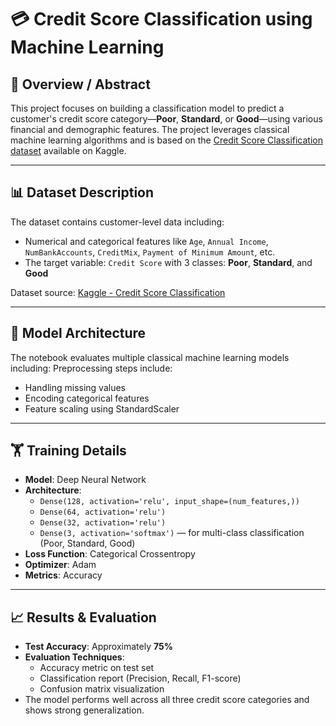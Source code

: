 # 💳 Credit Score Classification using Machine Learning

## 📄 Overview / Abstract

This project focuses on building a classification model to predict a customer's credit score category—**Poor**, **Standard**, or **Good**—using various financial and demographic features. The project leverages classical machine learning algorithms and is based on the [Credit Score Classification dataset](https://www.kaggle.com/datasets/parisrohan/credit-score-classification) available on Kaggle.

---

## 📊 Dataset Description

The dataset contains customer-level data including:

- Numerical and categorical features like `Age`, `Annual Income`, `NumBankAccounts`, `CreditMix`, `Payment of Minimum Amount`, etc.
- The target variable: `Credit Score` with 3 classes: **Poor**, **Standard**, and **Good**

Dataset source: [Kaggle - Credit Score Classification](https://www.kaggle.com/datasets/parisrohan/credit-score-classification)

---

## 🧱 Model Architecture

The notebook evaluates multiple classical machine learning models including:
Preprocessing steps include:

- Handling missing values
- Encoding categorical features
- Feature scaling using StandardScaler

---

## 🏋️ Training Details

- **Model**: Deep Neural Network 
- **Architecture**:
  - `Dense(128, activation='relu', input_shape=(num_features,))`
  - `Dense(64, activation='relu')`
  - `Dense(32, activation='relu')`
  - `Dense(3, activation='softmax')` — for multi-class classification (Poor, Standard, Good)
- **Loss Function**: Categorical Crossentropy
- **Optimizer**: Adam
- **Metrics**: Accuracy
---

## 📈 Results & Evaluation

- **Test Accuracy**: Approximately **75%**
- **Evaluation Techniques**:
  - Accuracy metric on test set
  - Classification report (Precision, Recall, F1-score)
  - Confusion matrix visualization
- The model performs well across all three credit score categories and shows strong generalization.




